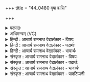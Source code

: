 +++
title = "44_0480 वृषा ह्यसि"

+++
<details><summary>पदपाठः</summary>

वृ꣡षा꣢꣯। हि। अ꣡सि꣢꣯। भा꣣नुना꣢। द्यु꣣म꣡न्त꣢म्। त्वा꣣। हवामहे। प꣡व꣢꣯मान। स्व꣣र्दृ꣡श꣢म्। स्वः꣣। दृ꣡श꣢꣯म्। ४८०।
</details>

<details><summary>अधिमन्त्रम् (VC)</summary>

- पवमानः सोमः
- भृगुर्वारुणिर्जमदग्निर्भार्गवो वा
- गायत्री
- षड्जः
- पावमानं काण्डम्
</details>

<details><summary>हिन्दी : आचार्य रामनाथ वेदालंकार - विषयः</summary>

अगले मन्त्र में सोम परमात्मा का आह्वान किया गया है।
</details>

<details><summary>हिन्दी : आचार्य रामनाथ वेदालंकार - पदार्थः</summary>

पदार्थान्वयभाषाः -  हे (पवमान) पवित्रता देनेवाले रसागार परमात्मन् ! आप (हि) क्योंकि (भानुना) अपने तेज से (वृषा) आनन्द-रस की वृष्टि करनेवाले (असि) हो, इसलिए (द्युमन्तम्) देदीप्यमान, (स्वर्दृशम्) मोक्षसुख को दर्शानेवाले (त्वा) आपको, हम (हवामहे) पुकारते हैं ॥४॥
</details>

<details><summary>हिन्दी : आचार्य रामनाथ वेदालंकार - भावार्थः</summary>

भावार्थभाषाः -  जैसे सूर्य अपने तेज से जल की वर्षा करता है, वैसे ही परमेश्वर आनन्द-रस का वर्षक होता है। उस रसनिधि, रसवर्षक, तेजस्वी, तेज-वर्द्धक, आनन्दमय, मोक्षानन्द का दर्शन करानेवाले परमेश्वर की सबको उपासना करनी चाहिए ॥४॥
</details>

<details><summary>संस्कृत : आचार्य रामनाथ वेदालंकार - विषयः</summary>

अथ सोमं परमात्मानमाह्वयति।
</details>

<details><summary>संस्कृत : आचार्य रामनाथ वेदालंकार - पदार्थः</summary>

पदार्थान्वयभाषाः -  हे (पवमान) चित्तशोधक पवित्रकर्तः रसागार परमात्मन् ! त्वम् (हि) यस्मात् (भानुना) स्वतेजसा (वृषा) आनन्दरसवर्षकः (असि) विद्यसे। तस्मात् (द्युमन्तम्) देदीप्यमानम्, (स्वर्दृशम्) स्वः मोक्षसुखं दर्शयतीति स्वर्दृक् तम् (त्वा) त्वाम्, वयम् (हवामहे) आह्वयामः ॥४॥
</details>

<details><summary>संस्कृत : आचार्य रामनाथ वेदालंकार - भावार्थः</summary>

भावार्थभाषाः -  यथा सूर्यः स्वतेजसा जलस्य वृष्टिं करोति तथा परमेश्वर आनन्दरसस्य वर्षको भवति। स रसनिधी रसवर्षकस्तेजोवर्धक आनन्दमयो मोक्षानन्ददर्शकः परमेश्वरः सर्वैरुपास्यः ॥४॥
</details>

<details><summary>संस्कृत : आचार्य रामनाथ वेदालंकार - पादटिप्पनी</summary>

टिप्पणी:   १. ऋ० ९।६५।४, ऋषिः भृगुर्वारुणिर्जमदग्निर्वा। ‘स्वर्दृशम्’ इत्यत्र ‘स्वाध्यः’ इति पाठः। साम० ७८४।
</details>